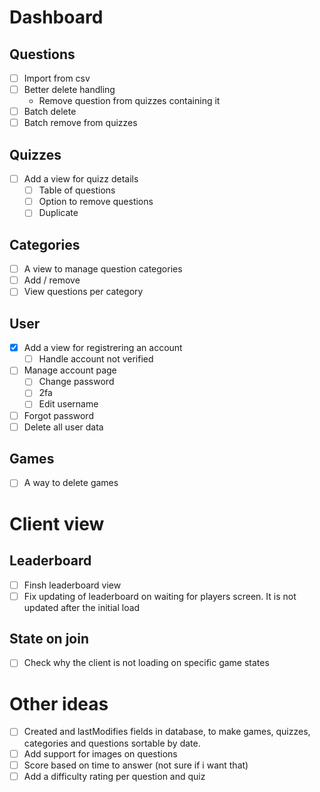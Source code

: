 # Dashboard

## Questions
- [ ] Import from csv
- [ ] Better delete handling
  - Remove question from quizzes containing it 
- [ ] Batch delete
- [ ] Batch remove from quizzes

## Quizzes
- [ ] Add a view for quizz details
  - [ ] Table of questions
  - [ ] Option to remove questions
  - [ ] Duplicate

## Categories
- [ ] A view to manage question categories
- [ ] Add / remove
- [ ] View questions per category

## User
- [x] Add a view for registrering an account
  - [ ] Handle account not verified
- [ ] Manage account page
  - [ ] Change password
  - [ ] 2fa
  - [ ] Edit username
- [ ] Forgot password
- [ ] Delete all user data

## Games
- [ ] A way to delete games

# Client view

## Leaderboard
- [ ] Finsh leaderboard view
- [ ] Fix updating of leaderboard on waiting for players screen. It is not updated after the initial load

## State on join
- [ ] Check why the client is not loading on specific game states

# Other ideas
- [ ] Created and lastModifies fields in database, to make games, quizzes, categories and questions sortable by date.
- [ ] Add support for images on questions
- [ ] Score based on time to answer (not sure if i want that)
- [ ] Add a difficulty rating per question and quiz
